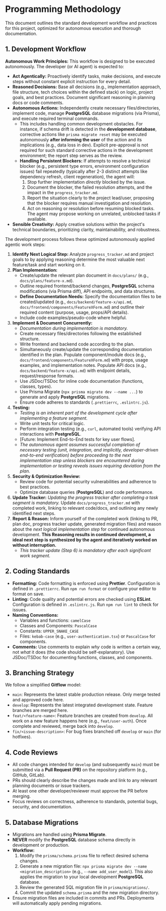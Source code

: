 # Programming Methodology

This document outlines the standard development workflow and practices for this project, optimized for autonomous execution and thorough documentation.

## 1. Development Workflow

**Autonomous Work Principles:** This workflow is designed to be executed autonomously. The developer (or AI agent) is expected to:
*   **Act Agentically:** Proactively identify tasks, make decisions, and execute steps without constant explicit instruction for every detail.
*   **Reasoned Decisions:** Base all decisions (e.g., implementation approach, file structure, tech choices within the defined stack) on logic, project goals, and best practices. Document significant reasoning in planning docs or code comments.
*   **Autonomous Actions:** Independently create necessary files/directories, implement code, manage **PostgreSQL** database migrations (via Prisma), and execute required terminal commands. 
    *   This includes handling common development obstacles. For instance, if schema drift is detected in the **development database**, corrective actions like `prisma migrate reset` may be executed autonomously **after informing the user** of the action and its implications (e.g., data loss in dev). Explicit pre-approval is not required for such standard corrective actions in the development environment; the report step serves as the review.
    *   **Handling Persistent Blockers:** If attempts to resolve a technical blocker (e.g., persistent type errors, environment configuration issues) fail repeatedly (typically after 2-3 distinct attempts like dependency refresh, client regeneration), the agent will: 
        1. Stop further implementation *directly* blocked by the issue.
        2. Document the blocker, the failed resolution attempts, and the impact in the `progress_tracker.md`.
        3. Report the situation clearly to the project lead/user, proposing that the blocker requires manual investigation and resolution.
        4. Act on reasoning or resolution before resuming blocked tasks. The agent may propose working on unrelated, unblocked tasks if available.
*   **Sensible Creativity:** Apply creative solutions within the project's technical boundaries, prioritizing clarity, maintainability, and robustness.

The development process follows these optimized autonomously applied agentic work steps:

1.  **Identify Next Logical Step:** Analyze `progress_tracker.md` and project goals to by applying reasoning determine the most valuable next feature/task and start working on it.
2.  **Plan Implementation:**
    *   Create/update the relevant plan document in `docs/plans/` (e.g., `docs/plans/feature-x.md`).
    *   Outline required frontend/backend changes, **PostgreSQL** schema modifications (via Prisma diff), API endpoints, and data structures.
    *   **Define Documentation Needs:** Specify the documentation files to be created/updated (e.g., `docs/backend/feature-x/api.md`, `docs/frontend/components/FeatureXForm.md`) and outline their required content (purpose, usage, props/API details).
    *   Include code examples/pseudo-code where helpful.
3.  **Implement & Document Concurrently:**
    *   *Documentation during implementation is mandatory.*
    *   Create necessary files/directories following the established structure.
    *   Write frontend and backend code according to the plan.
    *   Simultaneously create/update the corresponding documentation identified in the plan. Populate component/module docs (e.g., `docs/frontend/components/FeatureXForm.md`) with props, usage examples, and implementation notes. Populate API docs (e.g., `docs/backend/feature-x/api.md`) with endpoint details, request/response formats.
    *   Use JSDoc/TSDoc for inline code documentation (functions, classes, types).
    *   Use Prisma Migrate (`npx prisma migrate dev --name ...`) to generate and apply **PostgreSQL** migrations.
    *   Ensure code adheres to standards (`.prettierrc`, `.eslintrc.js`).
4.  **Testing:**
    *   *Testing is an inherent part of the development cycle after implementing a feature segment.*
    *   Write unit tests for critical logic.
    *   Perform integration testing (e.g., `curl`, automated tools) verifying API interactions with **PostgreSQL**.
    *   [Future: Implement End-to-End tests for key user flows].
    *   *The autonomous agent assumes successful completion of necessary testing (unit, integration, and implicitly, developer-driven end-to-end verification) before proceeding to the next implementation step unless blockers are encountered during implementation or testing reveals issues requiring deviation from the plan.*
5.  **Security & Optimization Review:**
    *   Review code for potential security vulnerabilities and adherence to best practices.
    *   Optimize database queries (**PostgreSQL**) and code performance.
6.  **Update Tracker:** *Updating the progress tracker after completing a task segment is mandatory.* Update `docs/progress_tracker.md` with completed work, linking to relevant code/docs, and outlining any newly identified next steps.
7.  **Report & Reason:** Inform yourself of the completed work (linking to PR, plan doc, progress tracker update, generated migration files) and reason about the *next logical implementation step* for continued autonomous development. **This Reasoning results in continued development, a ideal next step is synthesized by the agent and iteratively worked on without interruption.**
    *   *This tracker update (Step 6) is mandatory after each significant work segment.*

## 2. Coding Standards

*   **Formatting:** Code formatting is enforced using **Prettier**. Configuration is defined in `.prettierrc`. Run `npm run format` or configure your editor to format on save.
*   **Linting:** Code quality and potential errors are checked using **ESLint**. Configuration is defined in `.eslintrc.js`. Run `npm run lint` to check for issues.
*   **Naming Conventions:**
    *   Variables and functions: `camelCase`
    *   Classes and Components: `PascalCase`
    *   Constants: `UPPER_SNAKE_CASE`
    *   Files: `kebab-case` (e.g., `user-authentication.tsx`) or `PascalCase` for components.
*   **Comments:** Use comments to explain *why* code is written a certain way, not *what* it does (the code should be self-explanatory). Use JSDoc/TSDoc for documenting functions, classes, and components.

## 3. Branching Strategy

We follow a simplified **Gitflow** model:
*   `main`: Represents the latest stable production release. Only merge tested and approved code here.
*   `develop`: Represents the latest integrated development state. Feature branches are merged here.
*   `feat/<feature-name>`: Feature branches are created from `develop`. All work on a new feature happens here (e.g., `feat/user-auth`). Once complete and reviewed, merge back into `develop`.
*   `fix/<issue-description>`: For bug fixes branched off `develop` or `main` (for hotfixes).

## 4. Code Reviews

*   All code changes intended for `develop` (and subsequently `main`) must be submitted via a **Pull Request (PR)** on the repository platform (e.g., GitHub, GitLab).
*   PRs should clearly describe the changes made and link to any relevant planning documents or issue trackers.
*   At least one other developer/reviewer must approve the PR before merging.
*   Focus reviews on correctness, adherence to standards, potential bugs, security, and documentation.

## 5. Database Migrations

*   Migrations are handled using **Prisma Migrate**.
*   **NEVER** modify the **PostgreSQL** database schema directly in development or production.
*   **Workflow:**
    1.  Modify the `prisma/schema.prisma` file to reflect desired schema changes.
    2.  Generate a new migration file: `npx prisma migrate dev --name <migration_description>` (e.g., `--name add_user_model`). This also applies the migration to your local development **PostgreSQL** database.
    3.  Review the generated SQL migration file in `prisma/migrations/`.
    4.  Commit the updated `schema.prisma` and the new migration directory.
*   Ensure migration files are included in commits and PRs. Deployments will automatically apply pending migrations. 